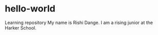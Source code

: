 # hello-world
Learning repository
My name is Rishi Dange. I am a rising junior at the Harker School.
